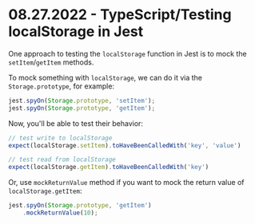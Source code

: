 # 08.27.2022 - TypeScript/Testing localStorage in Jest

One approach to testing the `localStorage` function in Jest is to mock the `setItem`/`getItem` methods.

To mock something with `localStorage`, we can do it via the `Storage.prototype`, for example:

```typescript
jest.spyOn(Storage.prototype, 'setItem');
jest.spyOn(Storage.prototype, 'getItem');
```

Now, you'll be able to test their behavior:

```typescript
// test write to localStorage
expect(localStorage.setItem).toHaveBeenCalledWith('key', 'value')

// test read from localStorage
expect(localStorage.getItem).toHaveBeenCalledWith('key')
```

Or, use `mockReturnValue` method if you want to mock the return value of `localStorage.getItem`:

```typescript
jest.spyOn(Storage.prototype, 'getItem')
    .mockReturnValue(10);
```